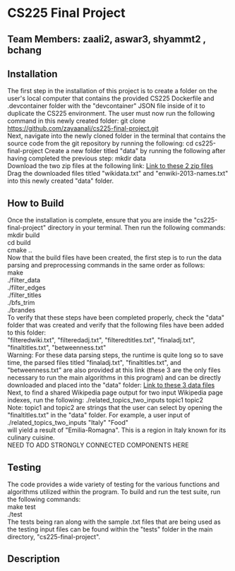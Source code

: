 # CS225 Final Project

## Team Members: zaali2, aswar3, shyammt2 , bchang

## Installation
The first step in the installation of this project is to create a folder on the user's local computer 
that contains the provided CS225 Dockerfile and .devcontainer folder with the "devcontainer" JSON file inside of 
it to duplicate the CS225 environment. The user must now run the following command in this newly created folder: 
git clone https://github.com/zayaanali/cs225-final-project.git
<br>Next, navigate into the newly cloned folder in the terminal that contains the source code from the git repository by running the following:
cd cs225-final-project
Create a new folder titled "data" by running the following after having completed the previous step:
mkdir data
<br>Download the two zip files at the following link: [Link to these 2 zip files](https://snap.stanford.edu/data/enwiki-2013.html)<br>
Drag the downloaded files titled "wikidata.txt" and "enwiki-2013-names.txt" into this newly created "data" folder.

## How to Build
Once the installation is complete, ensure that you are inside the "cs225-final-project" directory in your terminal. Then run the following commands:<br>
mkdir build<br>
cd build<br>
cmake ..<br>
Now that the build files have been created, the first step is to run the data parsing and preprocessing commands in the same order as follows:<br>
make<br>
./filter_data<br>
./filter_edges<br>
./filter_titles<br>
./bfs_trim<br>
./brandes<br>
To verify that these steps have been completed properly, check the "data" folder that was created and verify that the following files have been added to this folder:<br>
"filteredwiki.txt", "filteredadj.txt", "filteredtitles.txt", "finaladj.txt", "finaltitles.txt", "betweenness.txt"<br>
Warning: For these data parsing steps, the runtime is quite long so to save time, the parsed files titled "finaladj.txt", "finaltitles.txt", and "betweenness.txt" are also provided at this link (these 3 are the only files necessary to run the main algorithms in this program) and can be directly downloaded and placed into the "data" folder: [Link to these 3 data files](https://drive.google.com/drive/folders/1D4qHG6QAGv98keLUF5j7drPEF9_2byoq?usp=sharing)<br>
Next, to find a shared Wikipedia page output for two input Wikipedia page indexes, run the following:
./related_topics_two_inputs topic1 topic2 <br>
Note: topic1 and topic2 are strings that the user can select by opening the "finaltitles.txt" in the "data" folder. For example, a user input of<br>
./related_topics_two_inputs "Italy" "Food"
<br>will yield a result of "Emilia-Romagna". This is a region in Italy known for its culinary cuisine.
<br>NEED TO ADD STRONGLY CONNECTED COMPONENTS HERE

## Testing
The code provides a wide variety of testing for the various functions and algorithms utilized within the program. To build and run the test suite, run the following commands:<br>
make test<br>
./test<br>
The tests being ran along with the sample .txt files that are being used as the testing input files can be found within the "tests" folder in the main directory, "cs225-final-project".

## Description




